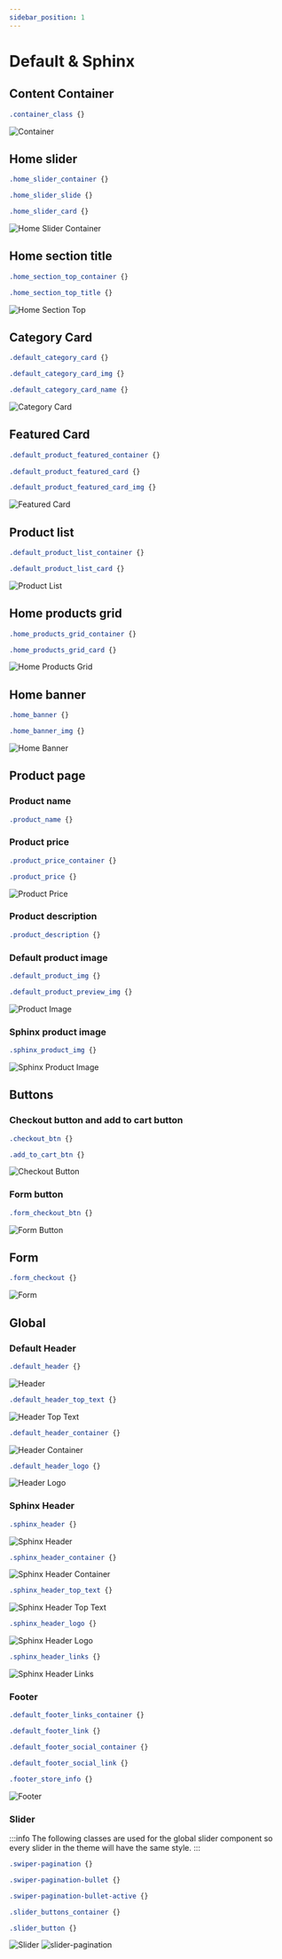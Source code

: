 ```yaml
---
sidebar_position: 1
---
```


# Default & Sphinx

## Content Container

```css
.container_class {}
```

![Container](./img/container-class.png)



## Home slider

```css title="Home Slider"
.home_slider_container {}

.home_slider_slide {}

.home_slider_card {}
```
![Home Slider Container](./img/home_slider.png)

## Home section title 

```css
.home_section_top_container {}

.home_section_top_title {}
```
![Home Section Top](./img/home_section_top.png)

## Category Card

```css
.default_category_card {}

.default_category_card_img {}

.default_category_card_name {}
```
![Category Card](./img/default_category_card.png)

## Featured Card 

```css
.default_product_featured_container {}
  
.default_product_featured_card {}

.default_product_featured_card_img {}
```
![Featured Card](./img/default_product_featured_card.png)

## Product list

```css
.default_product_list_container {}

.default_product_list_card {}
```
![Product List](./img/default_product_list.png)

## Home products grid

```css
.home_products_grid_container {}

.home_products_grid_card {}
```
![Home Products Grid](./img/home_products_grid.png)

## Home banner

```css
.home_banner {}

.home_banner_img {}
```
![Home Banner](./img/home_banner.png)

## Product page

### Product name

```css
.product_name {}
```
### Product price

```css
.product_price_container {}

.product_price {}
```
![Product Price](./img/product_price.png)

### Product description

```css
.product_description {}
```
### Default product image

```css
.default_product_img {}

.default_product_preview_img {}
```
![Product Image](./img/product_img.png)

### Sphinx product image

```css
.sphinx_product_img {}
```
![Sphinx Product Image](./img/sphinx_product_img.png)

## Buttons

### Checkout button and add to cart button

```css
.checkout_btn {}

.add_to_cart_btn {}
```
![Checkout Button](./img/button.png)

### Form button

```css
.form_checkout_btn {}
```
![Form Button](./img/form_button.png)

## Form

```css
.form_checkout {}
```
![Form](./img/form_checkout.png)

## Global
### Default Header

```css
.default_header {}
```
![Header](./img/default_header.png)

```css
.default_header_top_text {}
```
![Header Top Text](./img/default_header_top_text.png)

```css
.default_header_container {}
```
![Header Container](./img/default_header_container.png)

```css
.default_header_logo {}
```
![Header Logo](./img/default_header_logo.png)

### Sphinx Header

```css
.sphinx_header {}
```
![Sphinx Header](./img/sphinx_header.png)

```css
.sphinx_header_container {}
```
![Sphinx Header Container](./img/sphinx_header_container.png)

```css
.sphinx_header_top_text {}
```
![Sphinx Header Top Text](./img/sphinx_header_top_text.png)

```css
.sphinx_header_logo {}
```
![Sphinx Header Logo](./img/sphinx_header_logo.png)

```css
.sphinx_header_links {}
```
![Sphinx Header Links](./img/sphinx_header_links.png)

### Footer

```css
.default_footer_links_container {}

.default_footer_link {}

.default_footer_social_container {}

.default_footer_social_link {}

.footer_store_info {}
```
![Footer](./img/footer.png)

### Slider

:::info 
The following classes are used for the global slider component so every slider in the theme will have the same style.
:::

```css
.swiper-pagination {}

.swiper-pagination-bullet {}

.swiper-pagination-bullet-active {}

.slider_buttons_container {}

.slider_button {}
```
![Slider](./img/global_slider.png)
![slider-pagination](./img/slider_pagination.png)

